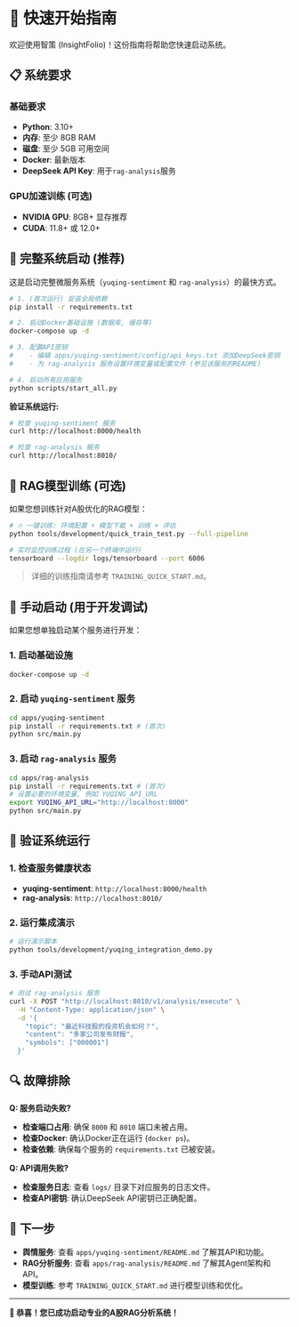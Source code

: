 # 🚀 快速开始指南

欢迎使用智策 (InsightFolio)！这份指南将帮助您快速启动系统。

## 📋 系统要求

### 基础要求
- **Python**: 3.10+
- **内存**: 至少 8GB RAM
- **磁盘**: 至少 5GB 可用空间
- **Docker**: 最新版本
- **DeepSeek API Key**: 用于`rag-analysis`服务

### GPU加速训练 (可选)
- **NVIDIA GPU**: 8GB+ 显存推荐
- **CUDA**: 11.8+ 或 12.0+

## 🚀 完整系统启动 (推荐)

这是启动完整微服务系统（`yuqing-sentiment` 和 `rag-analysis`）的最快方式。

```bash
# 1. (首次运行) 安装全局依赖
pip install -r requirements.txt

# 2. 启动Docker基础设施 (数据库, 缓存等)
docker-compose up -d

# 3. 配置API密钥
#    - 编辑 apps/yuqing-sentiment/config/api_keys.txt 添加DeepSeek密钥
#    - 为 rag-analysis 服务设置环境变量或配置文件 (参见该服务的README)

# 4. 启动所有应用服务
python scripts/start_all.py
```

**验证系统运行:**
```bash
# 检查 yuqing-sentiment 服务
curl http://localhost:8000/health

# 检查 rag-analysis 服务
curl http://localhost:8010/
```

## 🔬 RAG模型训练 (可选)

如果您想训练针对A股优化的RAG模型：

```bash
# 🔥 一键训练: 环境配置 + 模型下载 + 训练 + 评估
python tools/development/quick_train_test.py --full-pipeline

# 实时监控训练过程 (在另一个终端中运行)
tensorboard --logdir logs/tensorboard --port 6006
```
> 详细的训练指南请参考 `TRAINING_QUICK_START.md`。

## 🔧 手动启动 (用于开发调试)

如果您想单独启动某个服务进行开发：

### 1. 启动基础设施
```bash
docker-compose up -d
```

### 2. 启动 `yuqing-sentiment` 服务
```bash
cd apps/yuqing-sentiment
pip install -r requirements.txt # (首次)
python src/main.py
```

### 3. 启动 `rag-analysis` 服务
```bash
cd apps/rag-analysis
pip install -r requirements.txt # (首次)
# 设置必要的环境变量, 例如 YUQING_API_URL
export YUQING_API_URL="http://localhost:8000"
python src/main.py
```

## 🧪 验证系统运行

### 1. 检查服务健康状态
- **yuqing-sentiment**: `http://localhost:8000/health`
- **rag-analysis**: `http://localhost:8010/`

### 2. 运行集成演示
```bash
# 运行演示脚本
python tools/development/yuqing_integration_demo.py
```

### 3. 手动API测试
```bash
# 测试 rag-analysis 服务
curl -X POST "http://localhost:8010/v1/analysis/execute" \
  -H "Content-Type: application/json" \
  -d '{
    "topic": "最近科技股的投资机会如何？",
    "content": "多家公司发布财报",
    "symbols": ["000001"]
  }'
```

## 🔍 故障排除

**Q: 服务启动失败?**
- **检查端口占用**: 确保 `8000` 和 `8010` 端口未被占用。
- **检查Docker**: 确认Docker正在运行 (`docker ps`)。
- **检查依赖**: 确保每个服务的 `requirements.txt` 已被安装。

**Q: API调用失败?**
- **检查服务日志**: 查看 `logs/` 目录下对应服务的日志文件。
- **检查API密钥**: 确认DeepSeek API密钥已正确配置。

## 📖 下一步

- **舆情服务**: 查看 `apps/yuqing-sentiment/README.md` 了解其API和功能。
- **RAG分析服务**: 查看 `apps/rag-analysis/README.md` 了解其Agent架构和API。
- **模型训练**: 参考 `TRAINING_QUICK_START.md` 进行模型训练和优化。

---

**🎉 恭喜！您已成功启动专业的A股RAG分析系统！**
